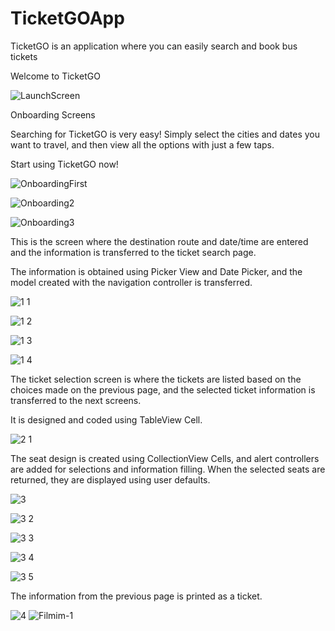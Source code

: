 # TicketGOApp
TicketGO is an application where you can easily search and book bus tickets



Welcome to TicketGO

![LaunchScreen](https://user-images.githubusercontent.com/111681902/231446943-fe33da7d-660c-40d7-add4-c52de4935689.png)

Onboarding Screens


Searching for TicketGO is very easy! Simply select the cities and dates you want to travel, and then view all the options with just a few taps.


Start using TicketGO now!

![OnboardingFirst](https://user-images.githubusercontent.com/111681902/231450089-ca461d0e-a166-46b5-8535-4215265c22d9.png)


![Onboarding2](https://user-images.githubusercontent.com/111681902/231450171-d15b16bc-2cb3-439e-af36-c12dac1e6af5.png)


![Onboarding3](https://user-images.githubusercontent.com/111681902/231450197-639e120d-36ce-4e01-80a3-1f3be9439fbe.png)


This is the screen where the destination route and date/time are entered and the information is transferred to the ticket search page. 

The information is obtained using Picker View and Date Picker, and the model created with the navigation controller is transferred.


![1 1](https://user-images.githubusercontent.com/111681902/231450498-0d5f539b-e9b3-4be2-8fc5-896d8efaa4da.png)


![1 2](https://user-images.githubusercontent.com/111681902/231450515-dc90bd36-1ccc-45f4-b5d1-6a19e84a7c0d.png)


![1 3](https://user-images.githubusercontent.com/111681902/231450527-86a97c6c-3f12-4edc-97fc-8d6021ae8769.png)


![1 4](https://user-images.githubusercontent.com/111681902/231450552-398a8954-3171-4eb5-8446-b0cc62eb09ac.png)


The ticket selection screen is where the tickets are listed based on the choices made on the previous page, and the selected ticket information is transferred to the next screens. 

It is designed and coded using TableView Cell.


![2 1](https://user-images.githubusercontent.com/111681902/231451688-77c26228-b413-4cb6-9862-1de3a7768fe2.png)


The seat design is created using CollectionView Cells, and alert controllers are added for selections and information filling. When the selected seats are returned, they are displayed using user defaults.


![3](https://user-images.githubusercontent.com/111681902/231452690-d7cd05dd-612b-4867-9ea0-3aed1298a568.png)


![3 2](https://user-images.githubusercontent.com/111681902/231452704-076f909e-dcf4-4b6f-a5bb-7f02737a542c.png)


![3 3](https://user-images.githubusercontent.com/111681902/231452726-16b41427-d064-47ca-97e7-2bb751918490.png)


![3 4](https://user-images.githubusercontent.com/111681902/231452760-b764bc89-e0e7-427b-a34a-e011baf57018.png)


![3 5](https://user-images.githubusercontent.com/111681902/231452781-79fad30f-944a-4dfc-b314-47ac66d54f9a.png)

The information from the previous page is printed as a ticket.

![4](https://user-images.githubusercontent.com/111681902/231455281-9864b292-2f8c-4435-b446-30a29aa0ccee.png)
![Filmim-1](https://user-images.githubusercontent.com/111681902/231460651-709e54fb-bee9-4bd4-a6ea-97634c1a026e.gif)




